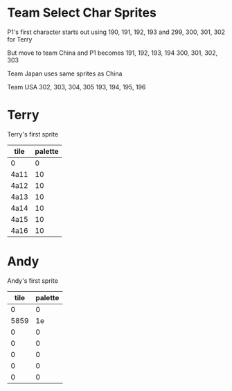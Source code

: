 # Team Select Char Sprites

P1's first character starts out using 190, 191, 192, 193 and 299, 300, 301, 302 for Terry

But move to team China and P1 becomes
191, 192, 193, 194
300, 301, 302, 303

Team Japan uses same sprites as China

Team USA
302, 303, 304, 305
193, 194, 195, 196

# Terry

Terry's first sprite

| tile | palette |
| ---- | ------- |
| 0    | 0       |
| 4a11 | 10      |
| 4a12 | 10      |
| 4a13 | 10      |
| 4a14 | 10      |
| 4a15 | 10      |
| 4a16 | 10      |

# Andy

Andy's first sprite

| tile | palette |
| ---- | ------- |
| 0    | 0       |
| 5859 | 1e      |
| 0    | 0       |
| 0    | 0       |
| 0    | 0       |
| 0    | 0       |
| 0    | 0       |
